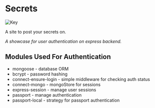 # Secrets
![Key](./public/images/favicon.ico) 

A site to post your secrets on.

*A showcase for user authentication on express backend.*

## Modules Used For Authentication

- mongoose - database ORM
- bcrypt - password hashing
- connect-ensure-login - simple middleware for checking auth status
- connect-mongo - mongoStore for sessions
- express-session - manage user sessions
- passport - manage authentication
- passport-local - strategy for passport authentication

